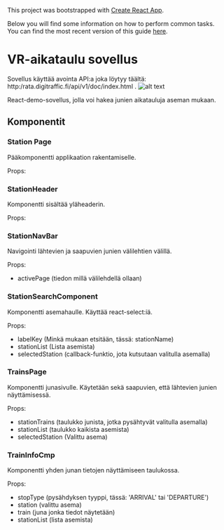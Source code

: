This project was bootstrapped with [Create React App](https://github.com/facebookincubator/create-react-app).

Below you will find some information on how to perform common tasks.<br>
You can find the most recent version of this guide [here](https://github.com/facebookincubator/create-react-app/blob/master/packages/react-scripts/template/README.md).

# VR-aikataulu sovellus
Sovellus käyttää avointa API:a joka löytyy täältä: http:/rata.digitraffic.fi/api/v1/doc/index.html .
![alt text](https://www.dropbox.com/s/4y4s6vbazays7yp/Screenshot%202018-07-04%2015.39.41.png?raw=1)

React-demo-sovellus, jolla voi hakea junien aikatauluja aseman mukaan.

## Komponentit
### Station Page
Pääkomponentti applikaation rakentamiselle.

Props: 

### StationHeader
Komponentti sisältää yläheaderin.

Props: 

### StationNavBar
Navigointi lähtevien ja saapuvien junien välilehtien välillä.

Props: 
 * activePage (tiedon millä välilehdellä ollaan)

### StationSearchComponent
Komponentti asemahaulle. Käyttää react-select:iä.

Props: 
 * labelKey (Minkä mukaan etsitään, tässä: stationName)
 * stationList (Lista asemista)
 * selectedStation (callback-funktio, jota kutsutaan valitulla asemalla)
 
### TrainsPage
Komponentti junasivulle. Käytetään sekä saapuvien, että lähtevien junien näyttämisessä.

Props: 
 * stationTrains (taulukko junista, jotka pysähtyvät valitulla asemalla)
 * stationList (taulukko kaikista asemista)
 * selectedStation (Valittu asema)

### TrainInfoCmp
Komponentti yhden junan tietojen näyttämiseen taulukossa.

Props:
 * stopType (pysähdyksen tyyppi, tässä: 'ARRIVAL' tai 'DEPARTURE')
 * station (valittu asema)
 * train (juna jonka tiedot näytetään)
 * stationList (lista asemista)
